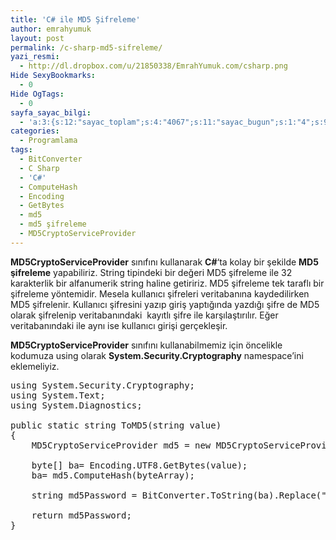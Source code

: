 ```yaml
---
title: 'C# ile MD5 Şifreleme'
author: emrahyumuk
layout: post
permalink: /c-sharp-md5-sifreleme/
yazi_resmi:
  - http://dl.dropbox.com/u/21850338/EmrahYumuk.com/csharp.png
Hide SexyBookmarks:
  - 0
Hide OgTags:
  - 0
sayfa_sayac_bilgi:
  - 'a:3:{s:12:"sayac_toplam";s:4:"4067";s:11:"sayac_bugun";s:1:"4";s:9:"son_okuma";s:10:"1364922789";}'
categories:
  - Programlama
tags:
  - BitConverter
  - C Sharp
  - 'C#'
  - ComputeHash
  - Encoding
  - GetBytes
  - md5
  - md5 şifreleme
  - MD5CryptoServiceProvider
---
```

**MD5CryptoServiceProvider** sınıfını kullanarak **C#**&#8216;ta kolay bir şekilde **MD5 şifreleme** yapabiliriz. String tipindeki bir değeri MD5 şifreleme ile 32 karakterlik bir alfanumerik string haline getiririz. MD5 şifreleme tek taraflı bir şifreleme yöntemidir. Mesela kullanıcı şifreleri veritabanına kaydedilirken MD5 şifrelenir. Kullanıcı şifresini yazıp giriş yaptığında yazdığı şifre de MD5 olarak şifrelenip veritabanındaki  kayıtlı şifre ile karşılaştırılır. Eğer veritabanındaki ile aynı ise kullanıcı girişi gerçekleşir.

<!--more-->

**MD5CryptoServiceProvider** sınıfını kullanabilmemiz için öncelikle kodumuza using olarak **System.Security.Cryptography** namespace&#8217;ini eklemeliyiz.

<pre>using System.Security.Cryptography;
using System.Text;
using System.Diagnostics;

public static string ToMD5(string value)
{
	MD5CryptoServiceProvider md5 = new MD5CryptoServiceProvider();

	byte[] ba= Encoding.UTF8.GetBytes(value);
	ba= md5.ComputeHash(byteArray); 

	string md5Password = BitConverter.ToString(ba).Replace("-","");

	return md5Password;
}</pre>